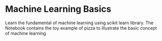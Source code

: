 # Machine Learning Basics

Learn the fundamental of machine learning using scikit learn library. The Notebook contains the toy example of pizza to illustrate the basic concept of machine learning
